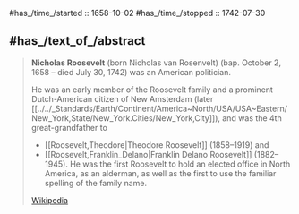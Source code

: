 
#has_/time_/started :: 1658-10-02 
#has_/time_/stopped :: 1742-07-30 


## #has_/text_of_/abstract 

> **Nicholas Roosevelt** (born Nicholas van Rosenvelt) (bap. October 2, 1658 – died July 30, 1742) 
> was an American politician. 
> 
> He was an early member of the Roosevelt family 
> and a prominent Dutch-American citizen of New Amsterdam (later [[../../_Standards/Earth/Continent/America~North/USA/USA~Eastern/New_York,State/New_York.Cities/New_York,City]]), 
> and was the 4th great-grandfather to 
> - [[Roosevelt,Theodore|Theodore Roosevelt]] (1858–1919) and 
> - [[Roosevelt,Franklin_Delano|Franklin Delano Roosevelt]] (1882–1945). 
> He was the first Roosevelt to hold an elected office in North America, as an alderman, 
> as well as the first to use the familiar spelling of the family name.
>
> [Wikipedia](https://en.wikipedia.org/wiki/Nicholas%20Roosevelt%20(1658%E2%80%931742)) 






